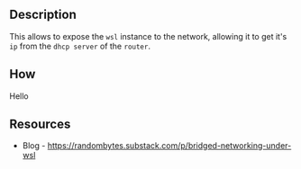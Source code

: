 ## Description

This allows to expose the `wsl` instance to the network, allowing it to get it's `ip` from the `dhcp server` of the `router`.
## How 

Hello
## Resources

- Blog - https://randombytes.substack.com/p/bridged-networking-under-wsl

